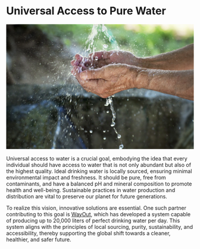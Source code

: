 # Universal Access to Pure Water

![alt_text](img/cleanwater.jpeg)

Universal access to water is a crucial goal, embodying the idea that every individual should have access to water that is not only abundant but also of the highest quality. Ideal drinking water is locally sourced, ensuring minimal environmental impact and freshness. It should be pure, free from contaminants, and have a balanced pH and mineral composition to promote health and well-being. Sustainable practices in water production and distribution are vital to preserve our planet for future generations.

To realize this vision, innovative solutions are essential. One such partner contributing to this goal is [WayOut](https://wayout.com/), which has developed a system capable of producing up to 20,000 liters of perfect drinking water per day. This system aligns with the principles of local sourcing, purity, sustainability, and accessibility, thereby supporting the global shift towards a cleaner, healthier, and safer future.

